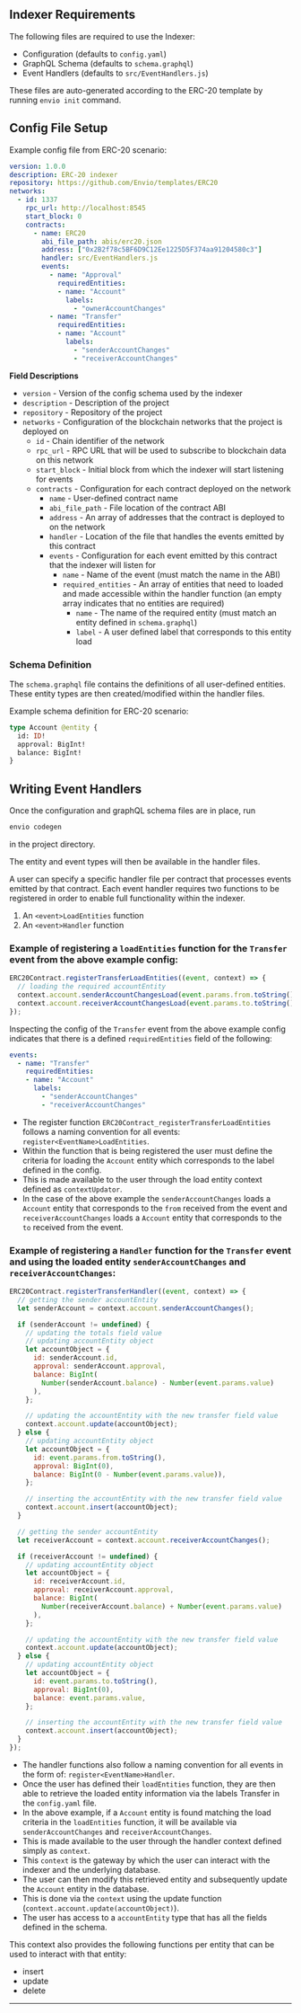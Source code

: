## Indexer Requirements

The following files are required to use the Indexer:

- Configuration (defaults to `config.yaml`)
- GraphQL Schema (defaults to `schema.graphql`)
- Event Handlers (defaults to `src/EventHandlers.js`)

These files are auto-generated according to the ERC-20 template by running `envio init` command.

## Config File Setup

Example config file from ERC-20 scenario:

```yaml
version: 1.0.0
description: ERC-20 indexer
repository: https://github.com/Envio/templates/ERC20
networks:
  - id: 1337
    rpc_url: http://localhost:8545
    start_block: 0
    contracts:
      - name: ERC20
        abi_file_path: abis/erc20.json
        address: ["0x2B2f78c5BF6D9C12Ee1225D5F374aa91204580c3"]
        handler: src/EventHandlers.js
        events:
          - name: "Approval"
            requiredEntities: 
            - name: "Account"
              labels:
                - "ownerAccountChanges"
          - name: "Transfer"
            requiredEntities:
            - name: "Account"
              labels:
                - "senderAccountChanges"
                - "receiverAccountChanges"

```

**Field Descriptions**

- `version` - Version of the config schema used by the indexer
- `description` - Description of the project
- `repository` - Repository of the project
- `networks` - Configuration of the blockchain networks that the project is deployed on
  - `id` - Chain identifier of the network
  - `rpc_url` - RPC URL that will be used to subscribe to blockchain data on this network
  - `start_block` - Initial block from which the indexer will start listening for events
  - `contracts` - Configuration for each contract deployed on the network
    - `name` - User-defined contract name
    - `abi_file_path` - File location of the contract ABI
    - `address` - An array of addresses that the contract is deployed to on the network
    - `handler` - Location of the file that handles the events emitted by this contract
    - `events` - Configuration for each event emitted by this contract that the indexer will listen for
      - `name` - Name of the event (must match the name in the ABI)
      - `required_entities` - An array of entities that need to loaded and made accessible within the handler function (an empty array indicates that no entities are required)
        - `name` - The name of the required entity (must match an entity defined in `schema.graphql`)
        - `label` - A user defined label that corresponds to this entity load

### Schema Definition

The `schema.graphql` file contains the definitions of all user-defined entities. These entity types are then created/modified within the handler files.

Example schema definition for ERC-20 scenario:

```graphql
type Account @entity {
  id: ID!
  approval: BigInt!
  balance: BigInt!
}
```

## Writing Event Handlers

Once the configuration and graphQL schema files are in place, run

```bash
envio codegen
```

in the project directory.

The entity and event types will then be available in the handler files.

A user can specify a specific handler file per contract that processes events emitted by that contract.
Each event handler requires two functions to be registered in order to enable full functionality within the indexer.

1. An `<event>LoadEntities` function
2. An `<event>Handler` function

### Example of registering a `loadEntities` function for the `Transfer` event from the above example config:

```javascript
ERC20Contract.registerTransferLoadEntities((event, context) => {
  // loading the required accountEntity
  context.account.senderAccountChangesLoad(event.params.from.toString());
  context.account.receiverAccountChangesLoad(event.params.to.toString());
});
```

Inspecting the config of the `Transfer` event from the above example config indicates that there is a defined `requiredEntities` field of the following:

```yaml
events:
  - name: "Transfer"
    requiredEntities:
    - name: "Account"
      labels:
        - "senderAccountChanges"
        - "receiverAccountChanges"

```

- The register function `ERC20Contract_registerTransferLoadEntities` follows a naming convention for all events: `register<EventName>LoadEntities`.
- Within the function that is being registered the user must define the criteria for loading the `Account` entity which corresponds to the label defined in the config.
- This is made available to the user through the load entity context defined as `contextUpdator`.
- In the case of the above example the `senderAccountChanges` loads a `Account` entity that corresponds to the `from` received from the event and `receiverAccountChanges` loads a `Account` entity that corresponds to the `to` received from the event.

### Example of registering a `Handler` function for the `Transfer` event and using the loaded entity `senderAccountChanges` and `receiverAccountChanges`:

```javascript
ERC20Contract.registerTransferHandler((event, context) => {
  // getting the sender accountEntity
  let senderAccount = context.account.senderAccountChanges();

  if (senderAccount != undefined) {
    // updating the totals field value
    // updating accountEntity object
    let accountObject = {
      id: senderAccount.id,
      approval: senderAccount.approval,
      balance: BigInt(
        Number(senderAccount.balance) - Number(event.params.value)
      ),
    };

    // updating the accountEntity with the new transfer field value
    context.account.update(accountObject);
  } else {
    // updating accountEntity object
    let accountObject = {
      id: event.params.from.toString(),
      approval: BigInt(0),
      balance: BigInt(0 - Number(event.params.value)),
    };

    // inserting the accountEntity with the new transfer field value
    context.account.insert(accountObject);
  }

  // getting the sender accountEntity
  let receiverAccount = context.account.receiverAccountChanges();

  if (receiverAccount != undefined) {
    // updating accountEntity object
    let accountObject = {
      id: receiverAccount.id,
      approval: receiverAccount.approval,
      balance: BigInt(
        Number(receiverAccount.balance) + Number(event.params.value)
      ),
    };

    // updating the accountEntity with the new transfer field value
    context.account.update(accountObject);
  } else {
    // updating accountEntity object
    let accountObject = {
      id: event.params.to.toString(),
      approval: BigInt(0),
      balance: event.params.value,
    };

    // inserting the accountEntity with the new transfer field value
    context.account.insert(accountObject);
  }
});
```

- The handler functions also follow a naming convention for all events in the form of: `register<EventName>Handler`.
- Once the user has defined their `loadEntities` function, they are then able to retrieve the loaded entity information via the labels Transfer in the `config.yaml` file.
- In the above example, if a `Account` entity is found matching the load criteria in the `loadEntities` function, it will be available via `senderAccountChanges` and `receiverAccountChanges`.
- This is made available to the user through the handler context defined simply as `context`.
- This `context` is the gateway by which the user can interact with the indexer and the underlying database.
- The user can then modify this retrieved entity and subsequently update the `Account` entity in the database.
- This is done via the `context` using the update function (`context.account.update(accountObject)`).
- The user has access to a `accountEntity` type that has all the fields defined in the schema.

This context also provides the following functions per entity that can be used to interact with that entity:

- insert
- update
- delete

---
